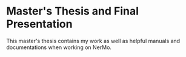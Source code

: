 # Master's Thesis and Final Presentation
This master's thesis contains my work as well as helpful manuals and documentations when working on NerMo.


